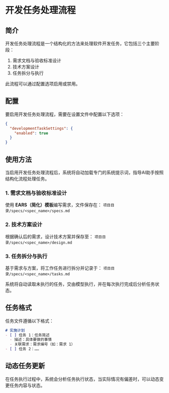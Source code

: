 # 开发任务处理流程

## 简介

开发任务处理流程是一个结构化的方法来处理软件开发任务，它包括三个主要阶段：
1. 需求文档与验收标准设计
2. 技术方案设计
3. 任务拆分与执行

此流程可以通过配置选项启用或禁用。

## 配置

要启用开发任务处理流程，需要在设置文件中配置以下选项：

```json
{
  "developmentTaskSettings": {
    "enabled": true
  }
}
```

## 使用方法

当启用开发任务处理流程后，系统将自动加载专门的系统提示词，指导AI助手按照结构化流程处理任务。

### 1. 需求文档与验收标准设计

使用 **EARS（简化）模板**编写需求，文件保存在：
`项目目录/specs/<spec_name>/specs.md`

### 2. 技术方案设计

根据确认后的需求，设计技术方案并保存至：
`项目目录/specs/<spec_name>/design.md`

### 3. 任务拆分与执行

基于需求与方案，将工作任务进行拆分并记录于：
`项目目录/specs/<spec_name>/tasks.md`

系统将自动读取未执行的任务，交由模型执行，并在每次执行完成后分析任务状态。

## 任务格式

任务文件遵循以下格式：

```markdown
# 实施计划
- [ ] 任务 1：任务简述
  - 描述：具体要做的事情
  - 关联需求：需求编号（如：需求 1）
- [ ] 任务 2：……
```

## 动态任务更新

在任务执行过程中，系统会分析任务执行状态，当实际情况有偏差时，可以动态变更任务内容与状态。